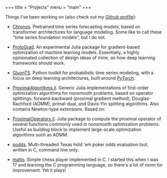 +++
title = "Projects"
menu = "main"
+++

Things I've been working on (also check out my [Github profile](https://github.com/lostella)):

* [Chronos](https://github.com/amazon-science/chronos-forecasting). Pretrained time series forecasting models, based on transformer architectures for language modeling. Some like to call these "time series foundation models", but I do not.

* [ProtoGrad](https://github.com/lostella/ProtoGrad.jl). An experimental Julia package for gradient-based optimization of machine learning models.
Essentially, a highly opinionated collection of design ideas of mine, on how deep learning frameworks should work.

* [GluonTS](https://github.com/awslabs/gluon-ts). Python toolkit for probabilistic time series modeling, with a focus on deep learning architectures, built around [PyTorch](https://pytorch.org/).

* [ProximalAlgorithms.jl](https://github.com/kul-forbes/ProximalAlgorithms.jl). Generic Julia implementations of first-order optimization algorithms for nonsmooth problems, based on operator splittings: forward-backward (proximal gradient method), Douglas-Rachford (ADMM), primal-dual, and Davis-Yin splitting algorithms. Also contains Newton-type extensions. Based on:

* [ProximalOperators.jl](https://github.com/kul-forbes/ProximalOperators.jl). Julia package to compute the proximal operator of several functions commonly used in nonsmooth optimization problems. Useful as building block to implement large-scale optimization algorithms such as ADMM.

* [podds](http://github.com/lostella/podds/). Multi-threaded Texas hold 'em poker odds evaluation tool, written in C, command line only.

* [matto](http://github.com/lostella/matto/). Simple chess player implemented in C. I started this when I was 17
and learning the C programming language, so there's a lot of room for
improvement. Yet it plays!

